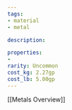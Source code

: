 ```yaml
---
tags:
- material
- metal

description: 

properties:
- 
rarity: Uncommon
cost_kg: 2.27gp
cost_lb: 5.00gp
---
```

[[Metals Overview]]
